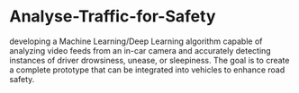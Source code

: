 # Analyse-Traffic-for-Safety
developing a Machine Learning/Deep Learning algorithm capable of analyzing video feeds from an in-car camera and accurately detecting instances of driver drowsiness, unease, or sleepiness. The goal is to create a complete prototype that can be integrated into vehicles to enhance road safety.
